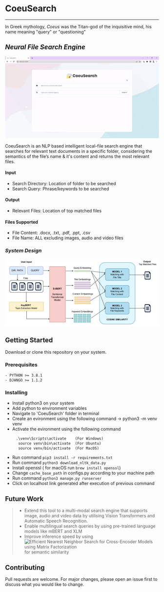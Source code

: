 # CoeuSearch
-----
In Greek mythology, _Coeus_ was the Titan-god of the inquisitive mind, his name meaning "query" or "questioning"

## _Neural File Search Engine_

![CoeuSearch-Demo](https://github.com/gupta-tilak/NeuralFileSearchEngine/blob/main/Documentation/CoeuSearch-Demo.gif)

CoeuSearch is an NLP based intelligent local-file search engine that searches for relevant text documents in a specific folder, considering the semantics of the file’s name & it's content and returns the most relevant files.

#### Input
- Search Directory: Location of folder to be searched
- Search Query: Phrase/keywords to be searched

#### Output
- Relevant Files: Location of top matched files

#### Files Supported
- File Content: .docx, .txt, .pdf, .ppt, .csv
- File Name: ALL excluding images, audio and video files

### _System Design_

![CoeuSearch-Design](https://github.com/gupta-tilak/NeuralFileSearchEngine/blob/main/Documentation/Design.png)
## Getting Started

Download or clone this repository on your system.

### Prerequisites
```
- PYTHON >= 3.8.1
- DJANGO >= 1.1.2
```
### Installing
- Install python3 on your system
- Add python to environment variables
- Navigate to 'CoeuSearch' folder in terminal 
- Create an evironment using the following command -> python3 -m venv venv
- Activate the evironment using the following command  
```
     .\venv\Scripts\activate    (For Windows)
      source venv\bin\activate  (For Ubuntu)
      source venv/bin/activate  (For MacOS) 
```
- Run command ```pip3 install -r requirements.txt```
- Run command ```python3 download_nltk_data.py```
- Install openssl ( for macOS run ```brew install openssl```)
- Change ```cache_base_path``` in configs.py according to your machine path
- Run command ```python3 manage.py runserver```
- Click on localhost link generated after execution of previous command

## Future Work
> - Extend this tool to a multi-modal search engine that supports image, audio and video data by utilising Vision Transformers and Automatic Speech Recognition.
> - Enable multilingual search queries by using pre-trained language models like mBERT and XLM
> - Improve inference speed by using ![Efficient Nearest Neighbor Search for Cross-Encoder Models using Matrix Factorization](https://github.com/iesl/anncur) for semantic similarity

## Contributing

Pull requests are welcome. For major changes, please open an issue first to discuss what you would like to change.

